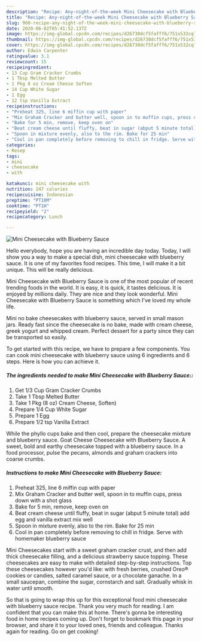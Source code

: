 ```yaml
---
description: "Recipe: Any-night-of-the-week Mini Cheesecake with Blueberry Sauce"
title: "Recipe: Any-night-of-the-week Mini Cheesecake with Blueberry Sauce"
slug: 960-recipe-any-night-of-the-week-mini-cheesecake-with-blueberry-sauce
date: 2020-06-02T05:41:52.137Z
image: https://img-global.cpcdn.com/recipes/d26730dcf5fafff6/751x532cq70/mini-cheesecake-with-blueberry-sauce-recipe-main-photo.jpg
thumbnail: https://img-global.cpcdn.com/recipes/d26730dcf5fafff6/751x532cq70/mini-cheesecake-with-blueberry-sauce-recipe-main-photo.jpg
cover: https://img-global.cpcdn.com/recipes/d26730dcf5fafff6/751x532cq70/mini-cheesecake-with-blueberry-sauce-recipe-main-photo.jpg
author: Edwin Carpenter
ratingvalue: 3.1
reviewcount: 15
recipeingredient:
- 13 Cup Gram Cracker Crumbs
- 1 Tbsp Melted Butter
- 1 Pkg 8 oz Cream Cheese Soften
- 14 Cup White Sugar
- 1 Egg
- 12 tsp Vanilla Extract
recipeinstructions:
- "Preheat 325, line 6 miffin cup with paper"
- "Mix Graham Cracker and butter well, spoon in to muffin cups, press down with a shot glass"
- "Bake for 5 min, remove, keep oven on"
- "Beat cream cheese until fluffy, beat in sugar (abput 5 minute total) add egg and vanilla extract mix well"
- "Spoon in mixture evenly, also to the rim. Bake for 25 min"
- "Cool in pan completely before removing to chill in fridge. Serve with homemaker blueberry sauce"
categories:
- Resep
tags:
- mini
- cheesecake
- with

katakunci: mini cheesecake with
nutrition: 247 calories
recipecuisine: Indonesian
preptime: "PT10M"
cooktime: "PT1H"
recipeyield: "2"
recipecategory: Lunch

---
```



![Mini Cheesecake with Blueberry Sauce](https://img-global.cpcdn.com/recipes/d26730dcf5fafff6/751x532cq70/mini-cheesecake-with-blueberry-sauce-recipe-main-photo.jpg)

Hello everybody, hope you are having an incredible day today. Today, I will show you a way to make a special dish, mini cheesecake with blueberry sauce. It is one of my favorites food recipes. This time, I will make it a bit unique. This will be really delicious.

Mini Cheesecake with Blueberry Sauce is one of the most popular of recent trending foods in the world. It is easy, it is quick, it tastes delicious. It is enjoyed by millions daily. They are nice and they look wonderful. Mini Cheesecake with Blueberry Sauce is something which I've loved my whole life.

Mini no bake cheesecakes with blueberry sauce, served in small mason jars. Ready fast since the cheesecake is no bake, made with cream cheese, greek yogurt and whipped cream. Perfect dessert for a party since they can be transported so easily.


To get started with this recipe, we have to prepare a few components. You can cook mini cheesecake with blueberry sauce using 6 ingredients and 6 steps. Here is how you can achieve it.

##### The ingredients needed to make Mini Cheesecake with Blueberry Sauce::

1. Get 1/3 Cup Gram Cracker Crumbs
1. Take 1 Tbsp Melted Butter
1. Take 1 Pkg (8 oz) Cream Cheese, Soften)
1. Prepare 1/4 Cup White Sugar
1. Prepare 1 Egg
1. Prepare 1/2 tsp Vanilla Extract


While the phyllo cups bake and then cool, prepare the cheesecake mixture and blueberry sauce. Goat Cheese Cheesecake with Blueberry Sauce. A sweet, bold and earthy cheesecake topped with a blueberry sauce. In a food processor, pulse the pecans, almonds and graham crackers into coarse crumbs. 

##### Instructions to make Mini Cheesecake with Blueberry Sauce:

1. Preheat 325, line 6 miffin cup with paper
1. Mix Graham Cracker and butter well, spoon in to muffin cups, press down with a shot glass
1. Bake for 5 min, remove, keep oven on
1. Beat cream cheese until fluffy, beat in sugar (abput 5 minute total) add egg and vanilla extract mix well
1. Spoon in mixture evenly, also to the rim. Bake for 25 min
1. Cool in pan completely before removing to chill in fridge. Serve with homemaker blueberry sauce


Mini Cheesecakes start with a sweet graham cracker crust, and then add thick cheesecake filling, and a delicious strawberry sauce topping. These cheesecakes are easy to make with detailed step-by-step instructions. Top these cheesecakes however you&#39;d like: with fresh berries, crushed Oreo® cookies or candies, salted caramel sauce, or a chocolate ganache. In a small saucepan, combine the sugar, cornstarch and salt. Gradually whisk in water until smooth. 

So that is going to wrap this up for this exceptional food mini cheesecake with blueberry sauce recipe. Thank you very much for reading. I am confident that you can make this at home. There's gonna be interesting food in home recipes coming up. Don't forget to bookmark this page in your browser, and share it to your loved ones, friends and colleague. Thanks again for reading. Go on get cooking!
